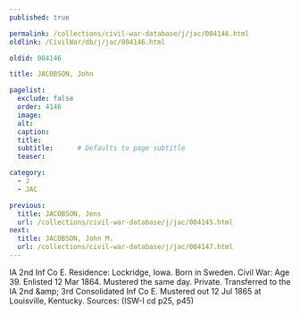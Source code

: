 ```yaml
---
published: true

permalink: /collections/civil-war-database/j/jac/004146.html
oldlink: /CivilWar/db/j/jac/004146.html

oldid: 004146

title: JACOBSON, John

pagelist:
  exclude: false
  order: 4146
  image: 
  alt:
  caption:
  title:
  subtitle:      # Defaults to page subtitle
  teaser:

category: 
  - J 
  - JAC

previous:
  title: JACOBSON, Jens
  url: /collections/civil-war-database/j/jac/004145.html  
next:
  title: JACOBSON, John M.
  url: /collections/civil-war-database/j/jac/004147.html   
---
```

IA 2nd Inf Co E. Residence: Lockridge, Iowa. Born in Sweden. Civil War: Age 39. Enlisted 12 Mar 1864. Mustered the same day. Private. Transferred to the IA 2nd &amp;amp; 3rd Consolidated Inf Co E. Mustered out 12 Jul 1865 at Louisville, Kentucky. Sources: (ISW-I cd p25, p45)